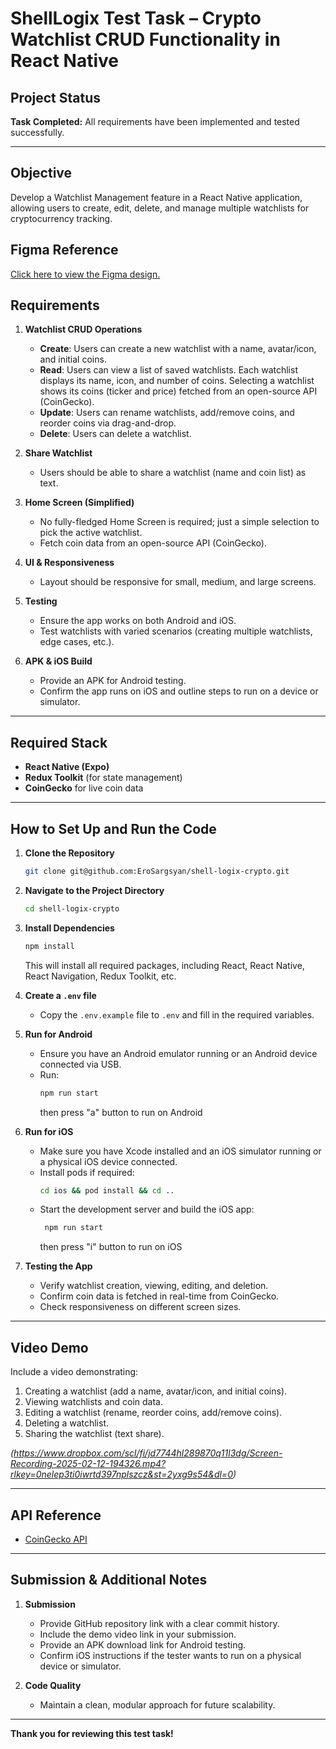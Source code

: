 # ShellLogix Test Task – Crypto Watchlist CRUD Functionality in React Native

## Project Status

**Task Completed:** All requirements have been implemented and tested successfully.

---

## Objective

Develop a Watchlist Management feature in a React Native application, allowing users to create, edit, delete, and manage multiple watchlists for cryptocurrency tracking.

## Figma Reference

[Click here to view the Figma design.](https://www.figma.com/design/yRZ6JPKMU7ufH9cMcm3ois/ShellLogix-React-Native-Test-Task?node-id=0-1&t=CmJJqkZx4sp6jO13-1)

## Requirements

1. **Watchlist CRUD Operations**

   - **Create**: Users can create a new watchlist with a name, avatar/icon, and initial coins.
   - **Read**: Users can view a list of saved watchlists. Each watchlist displays its name, icon, and number of coins. Selecting a watchlist shows its coins (ticker and price) fetched from an open-source API (CoinGecko).
   - **Update**: Users can rename watchlists, add/remove coins, and reorder coins via drag-and-drop.
   - **Delete**: Users can delete a watchlist.

2. **Share Watchlist**

   - Users should be able to share a watchlist (name and coin list) as text.

3. **Home Screen (Simplified)**

   - No fully-fledged Home Screen is required; just a simple selection to pick the active watchlist.
   - Fetch coin data from an open-source API (CoinGecko).

4. **UI & Responsiveness**

   - Layout should be responsive for small, medium, and large screens.

5. **Testing**

   - Ensure the app works on both Android and iOS.
   - Test watchlists with varied scenarios (creating multiple watchlists, edge cases, etc.).

6. **APK & iOS Build**
   - Provide an APK for Android testing.
   - Confirm the app runs on iOS and outline steps to run on a device or simulator.

---

## Required Stack

- **React Native (Expo)**
- **Redux Toolkit** (for state management)
- **CoinGecko** for live coin data

---

## How to Set Up and Run the Code

1. **Clone the Repository**

   ```bash
   git clone git@github.com:EroSargsyan/shell-logix-crypto.git
   ```

2. **Navigate to the Project Directory**

   ```bash
   cd shell-logix-crypto
   ```

3. **Install Dependencies**

   ```bash
   npm install
   ```

   This will install all required packages, including React, React Native, React Navigation, Redux Toolkit, etc.

4. **Create a `.env` file**

   - Copy the `.env.example` file to `.env` and fill in the required variables.

5. **Run for Android**

   - Ensure you have an Android emulator running or an Android device connected via USB.
   - Run:
     ```bash
     npm run start
     ```
     then press "a" button to run on Android

6. **Run for iOS**

   - Make sure you have Xcode installed and an iOS simulator running or a physical iOS device connected.
   - Install pods if required:
     ```bash
     cd ios && pod install && cd ..
     ```
   - Start the development server and build the iOS app:
     ```bash
      npm run start
     ```
     then press "i" button to run on iOS

7. **Testing the App**
   - Verify watchlist creation, viewing, editing, and deletion.
   - Confirm coin data is fetched in real-time from CoinGecko.
   - Check responsiveness on different screen sizes.

---

## Video Demo

Include a video demonstrating:

1. Creating a watchlist (add a name, avatar/icon, and initial coins).
2. Viewing watchlists and coin data.
3. Editing a watchlist (rename, reorder coins, add/remove coins).
4. Deleting a watchlist.
5. Sharing the watchlist (text share).

_(https://www.dropbox.com/scl/fi/jd7744hl289870q11l3dg/Screen-Recording-2025-02-12-194326.mp4?rlkey=0nelep3ti0iwrtd397nplszcz&st=2yxg9s54&dl=0)_

---

## API Reference

- [CoinGecko API](https://docs.coingecko.com/v3.0.1/reference/introduction)

---

## Submission & Additional Notes

1. **Submission**

   - Provide GitHub repository link with a clear commit history.
   - Include the demo video link in your submission.
   - Provide an APK download link for Android testing.
   - Confirm iOS instructions if the tester wants to run on a physical device or simulator.

2. **Code Quality**
   - Maintain a clean, modular approach for future scalability.

---

**Thank you for reviewing this test task!**
